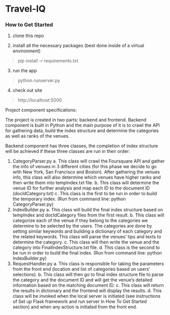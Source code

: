 # Travel-IQ

### How to Get Started

1. clone this repo

2. install all the necessary packages (best done inside of a virtual environment)
> pip install -r requirements.txt

3. run the app
> python runserver.py

4. check out site
> http://localhost:5000


Project component specifications:

The project is created in two parts: backend and frontend. Backend component is built in Python and the main purpose of it is to crawl the API for gathering data, build the index structure and determine the categories as well as ranks of the venues. 

Backend component has three classes, the completion of index structure will be achieved if these three classes are run in their order:
1. CategoryParser.py
  a. This class will crawl the Foursquare API and gather the info of venues in 3 different cities (for this phase we decide to go with New York, San Francisco and Boston). After gathering the venues info, this class will also determine which venues have higher ranks and then write them into tempIndex.txt file.
  b. This class will determine the venue ID for further analysis and map each ID to the document ID (docIdCategory.txt)
  c. This class is the first to be run in order to build the temporary index. (Run from command line: python CategoryParser.py)
2. IndexBuilder.py
  a. This class will build the final index structure based on tempIndex and docIdCategory files from the first result. 
  b. This class will categorize each of the venue if they belong to the categories we determine to be selected by the users. The categories are done by setting similar keywords and building a dictionary of each category and the related keywords. This class will parse the venues’ tips and texts to determine the category.
  c. This class will then write the venue and the category into FinalIndexStructure.txt file.
  d. This class is the second to be run in order to build the final index. (Run from command line: python IndexBuilder.py)
3. RequestHandler.py
  a. This class is responsible for taking the parameters from the front end (location and list of categories based on users’ selections).
  b. This class will then go to final index structure file to parse the category and the document ID and will get the venue’s detailed information based on the matching document ID. 
  c. This class will return the results in dictionary and the frontend will display the results.
  d. This class will be invoked when the local server is initiated (see instructions of Set up Flask framework and run server in How To Get Started section) and when any action is initiated from the front end. 

